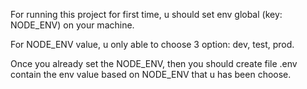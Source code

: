 For running this project for first time, u should set env global (key: NODE_ENV) on your machine.

For NODE_ENV value, u only able to choose 3 option: dev, test, prod.

Once you already set the NODE_ENV, then you should create file .env contain the env value based on NODE_ENV that u has been choose.